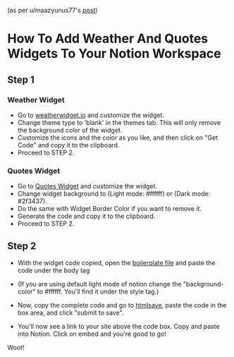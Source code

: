 (as per u/maazyunus77's [post](https://www.reddit.com/r/NotionSo/comments/gi4fwc/my_home_setup_widgets/))
# How To Add Weather And Quotes Widgets To Your Notion Workspace

## Step 1

### Weather Widget 
- Go to [weatherwidget.io](https://weatherwidget.io/) and customize the widget. 
- Change theme type to 'blank' in the themes tab. This will only remove the background color of the widget. 
- Customize the icons and the color as you like, and then click on "Get Code" and copy it to the clipboard. 
- Proceed to STEP 2.

### Quotes Widget
- Go to [Quotes Widget](https://www.calendarlabs.com/calendars/web-content/free-quotes-widget.php) and customize the widget. 
- Change widget background to (Light mode: #ffffff) or (Dark mode: #2f3437). 
- Do the same with Widget Border Color if you want to remove it. 
- Generate the code and copy it to the clipboard. 
- Proceed to STEP 2.

## Step 2

- With the widget code copied, open the [boilerplate file](boilerplate) and paste the code under the body tag 
- (If you are using default light mode of notion change the "background-color" to #ffffff. You'll find it under the style tag.)

- Now, copy the complete code and go to [htmlsave](https://htmlsave.com), paste the code in the box area, and click "submit to save". 
- You'll now see a link to your site above the code box. Copy and paste into Notion. Click on embed and you're good to go!

Woot!
